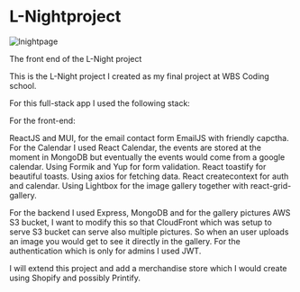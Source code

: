 # L-Nightproject

![lnightpage](https://user-images.githubusercontent.com/86847314/227710250-2ef21fbc-33a4-4082-9819-5735ec3b82c4.JPG)

The front end of the L-Night project

This is the L-Night project I created as my final project at WBS Coding school.

For this full-stack app I used the following stack:

For the front-end: 

ReactJS and MUI, for the email contact form EmailJS with friendly capctha.
For the Calendar I used React Calendar, the events are stored at the moment in MongoDB but eventually the events would come from a google calendar.
Using Formik and Yup for form validation. React toastify for beautiful toasts. Using axios for fetching data. React createcontext for auth and calendar.
Using Lightbox for the image gallery together with react-grid-gallery.

For the backend I used Express, MongoDB and for the gallery pictures AWS S3 bucket, I want to modify this so that CloudFront which was setup to serve S3 bucket can serve also multiple pictures. So when an user uploads an image you would get to see it directly in the gallery.
For the authentication which is only for admins I used JWT.

I will extend this project and add a merchandise store which I would create using Shopify and possibly Printify.
